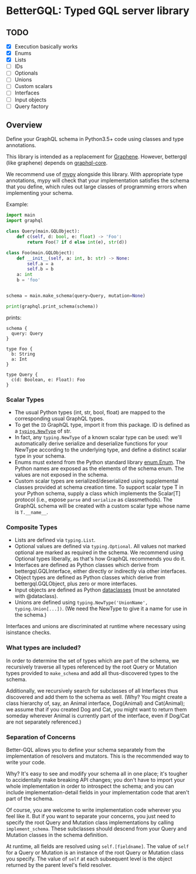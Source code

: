 # BetterGQL: Typed GQL server library

## TODO

- [x] Execution basically works
- [x] Enums
- [x] Lists
- [ ] IDs
- [ ] Optionals
- [ ] Unions
- [ ] Custom scalars
- [ ] Interfaces
- [ ] Input objects
- [ ] Query factory

## Overview

Define your GraphQL schema in Python3.5+ code using classes and type annotations.

This library is intended as a replacement for [Graphene](https://graphene-python.org/). However, bettergql (like graphene) depends on [graphql-core](https://github.com/graphql-python/graphql-core).

We recommend use of [mypy](http://mypy-lang.blogspot.com/) alongside this
library. With appropriate type annotations, mypy will check that your
implementation satisfies the schema that you define, which rules out large
classes of programming errors when implementing your schema.

Example:
```py
import main
import graphql

class Query(main.GQLObject):
    def c(self, d: bool, e: float) -> 'Foo':
        return Foo(7 if d else int(e), str(d))

class Foo(main.GQLObject):
    def __init__(self, a: int, b: str) -> None:
        self.a = a
        self.b = b
    a: int
    b = 'foo'


schema = main.make_schema(query=Query, mutation=None)

print(graphql.print_schema(schema))
```
prints:
```
schema {
  query: Query
}

type Foo {
  b: String
  a: Int
}

type Query {
  c(d: Boolean, e: Float): Foo
}
```

### Scalar Types
- The usual Python types (int, str, bool, float) are mapped to the corresponding usual GraphQL types.
- To get the `ID` GraphQL type, import it from this package. ID is defined as a [`typing.NewType`](https://docs.python.org/3/library/typing.html#newtype) of str.
- In fact, any `typing.NewType` of a known scalar type can be used: we'll automatically derive serialize and deserialize functions for your NewType according to the underlying type, and define a distinct scalar type in your schema.
- Enums must extend from the Python standard library [enum.Enum](https://docs.python.org/3/library/enum.html). The Python names are exposed as the elements of the schema enum. The values are not exposed in the schema.
- Custom scalar types are serialized/deserialized using supplemental classes provided at schema creation time. To support scalar type T in your Python schema, supply a class which implements the Scalar[T] protocol (i.e., expose `parse` and `serialize` as classmethods). The GraphQL schema will be created with a custom scalar type whose name is `T.__name__`.

### Composite Types
- Lists are defined via `typing.List`.
- Optional values are defined via `typing.Optional`. All values not marked optional are marked as required in the schema. We recommend using Optional types liberally, as that's how GraphQL recommends you do it.
- Interfaces are defined as Python classes which derive from bettergql.GQLInterface, either directly or indirectly via other interfaces.
- Object types are defined as Python classes which derive from bettergql.GQLObject, plus zero or more interfaces.
- Input objects are defined as Python [dataclasses](https://docs.python.org/3/library/dataclasses.html) (must be annotated with @dataclass).
- Unions are defined using `typing.NewType('UnionName', typing.Union[...])`. (We need the NewType to give it a name for use in the schema.)

Interfaces and unions are discriminated at runtime where necessary using isinstance checks.

### What types are included?

In order to determine the set of types which are part of the schema, we recursively traverse all types referenced by the root Query or Mutation types provided to `make_schema` and add all thus-discovered types to the schema.

Additionally, we recursively search for subclasses of all Interfaces thus discovered and add them to the schema as well. (Why? You might create a class hierarchy of, say, an Animal interface, Dog(Animal) and Cat(Animal); we assume that if you created Dog and Cat, you might want to return them someday wherever Animal is currently part of the interface, even if Dog/Cat are not separately referenced.)

### Separation of Concerns

Better-GQL allows you to define your schema separately from the implementation of resolvers and mutators. This is the recommended way to write your code.

Why? It's easy to see and modify your schema all in one place; it's tougher to accidentally make breaking API changes; you don't have to import your whole implementation in order to introspect the schema; and you can include implementation-detail fields in your implementation code that aren't part of the schema.

Of course, you are welcome to write implementation code wherever you feel like it. But if you want to separate your concerns, you just need to specify the root Query and Mutation class implementations by calling `implement_schema`. These subclasses should descend from your Query and Mutation classes in the schema definition.

At runtime, all fields are resolved using `self.[fieldname]`. The value of `self` for a Query or Mutation is an instance of the root Query or Mutation class you specify. The value of `self` at each subsequent level is the object returned by the parent level's field resolver.
